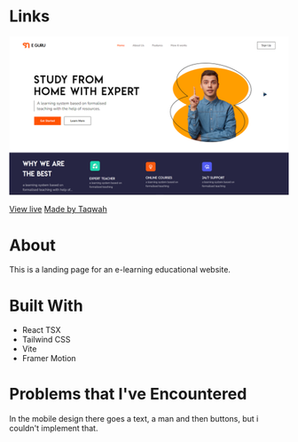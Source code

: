 # Links

![Screenshot](./public/aoJ6f8sVdG.png)

[View live](https://e-guru213.netlify.app/)
[Made by Taqwah](https://www.figma.com/community/file/1106419083809244171)

# About

This is a landing page for an e-learning educational website.

# Built With

- React TSX
- Tailwind CSS
- Vite
- Framer Motion

# Problems that I've Encountered

In the mobile design there goes a text, a man and then buttons, but i couldn't implement that.
